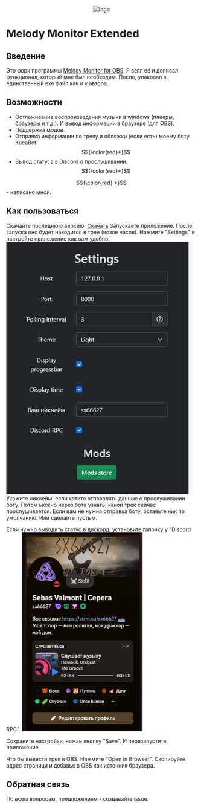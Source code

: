 <div style="text-align: center;">

![logo](http://xdw.su/icon.png "Title")

</div>

# Melody Monitor Extended

## Введение
Это форк программы [Melody Monitor for OBS](https://github.com/SuperZombi/melody-monitor). Я взял её и дописал функционал, который  мне был необходим. После, упаковал в единственный exe файл как и у автора.

## Возможности

* Остлеживание воспроизведения музыки в windows (плееры, браузеры и т.д.). И вывод информации в браузере (для OBS).
* Поддержка модов.
* Отправка информации по треку и обложки (если есть) моему боту KucaBot. $${\color{red}*}$$
* Вывод статуса в Discord о прослушивании. $${\color{red}*}$$

$${\color{red} *}$$ - написано мной.

## Как пользоваться
Скачайте последнюю версию: [Скачать](releases/latest/download/Melody-monitor.exe)
Запускаете приложение. После запуска оно будет находится в трее (возле часов).
Нажмите "Settings" и настройте приложение как вам удобно.
![logo](github/settings.png "Title")
Укажите никнейм, если хотите отправлять данные о прослушивании боту. Потом можно через бота узнать, какой трек сейчас прослушивается.
Если вам не нужна отправка боту, оставьте ник по умолчанию. Или сделайте пустым.

Если нужно выводить статус в дискорд, установите галочку у "Discord RPC".
![logo](github/ds.png "Title")

Сохраните настройки, нажав кнопку "Save". И перезапустите приложение.

Что бы вывести трек в OBS. Нажмите "Open in Browser". Скопируйте адрес страници и добавье в OBS как источник браузера.

## Обратная связь
По всем вопросам, предложениям - создавайте issue.